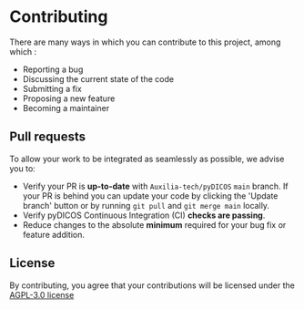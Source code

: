 # Contributing

There are many ways in which you can contribute to this project, among which :

- Reporting a bug
- Discussing the current state of the code
- Submitting a fix
- Proposing a new feature
- Becoming a maintainer

## Pull requests

To allow your work to be integrated as seamlessly as possible, we advise you to:

- Verify your PR is **up-to-date** with `Auxilia-tech/pyDICOS` `main` branch. If your PR is behind you can update your code by clicking the 'Update branch' button or by running `git pull` and `git merge main` locally.
- Verify pyDICOS Continuous Integration (CI) **checks are passing**.
- Reduce changes to the absolute **minimum** required for your bug fix or feature addition.

## License

By contributing, you agree that your contributions will be licensed under the [AGPL-3.0 license](https://choosealicense.com/licenses/agpl-3.0/)